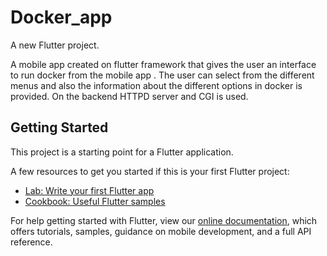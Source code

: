# Docker_app

A new Flutter project.

A mobile app created on flutter framework that gives the user an interface to run docker from the mobile app . The user can select from the different menus and also the information about the different options in docker is provided. On the backend HTTPD server and CGI is used.

## Getting Started

This project is a starting point for a Flutter application.

A few resources to get you started if this is your first Flutter project:

- [Lab: Write your first Flutter app](https://flutter.dev/docs/get-started/codelab)
- [Cookbook: Useful Flutter samples](https://flutter.dev/docs/cookbook)

For help getting started with Flutter, view our
[online documentation](https://flutter.dev/docs), which offers tutorials,
samples, guidance on mobile development, and a full API reference.

